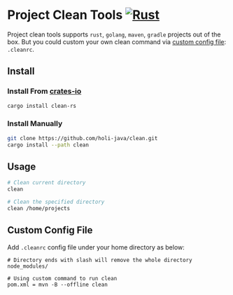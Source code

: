 # Project Clean Tools [![Rust][badge]][rust]

Project clean tools supports `rust`, `golang`, `maven`, `gradle` projects out of the box.
But you could custom your own clean command via [custom config file](#custom-config-file): `.cleanrc`.

## Install

### Install From [crates-io](https://crates.io/crates/clean-rs)
```bash
cargo install clean-rs
```

### Install Manually
```bash
git clone https://github.com/holi-java/clean.git
cargo install --path clean
```


## Usage 

```bash
# Clean current directory
clean

# Clean the specified directory
clean /home/projects
```

## Custom Config File

Add `.cleanrc` config file under your home directory as below:

```none
# Directory ends with slash will remove the whole directory
node_modules/

# Using custom command to run clean
pom.xml = mvn -B --offline clean
```

[badge]: https://github.com/holi-java/clean/actions/workflows/rust.yml/badge.svg?branch=main
[rust]: https://github.com/holi-java/clean/actions/workflows/rust.yml
